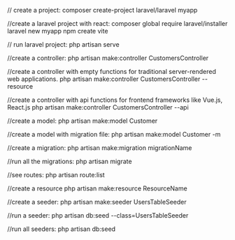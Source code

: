 // create a project:
composer create-project laravel/laravel myapp

//create a laravel project with react:
composer global require laravel/installer
laravel new myapp
npm create vite

// run laravel project:
php artisan serve

//create a controller:
php artisan make:controller CustomersController

//create a controller with empty functions for traditional server-rendered web applications.
php artisan make:controller CustomersController --resource

//create a controller with api functions for frontend frameworks like Vue.js, React.js
php artisan make:controller CustomersController --api

//create a model:
php artisan make:model Customer

//create a model with migration file:
php artisan make:model Customer -m

//create a migration:
php artisan make:migration migrationName

//run all the migrations:
php artisan migrate

//see routes:
php artisan route:list

//create a resource
php artisan make:resource ResourceName

//create a seeder:
php artisan make:seeder UsersTableSeeder

//run a seeder:
php artisan db:seed --class=UsersTableSeeder

//run all seeders:
php artisan db:seed